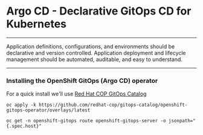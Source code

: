 # Argo CD - Declarative GitOps CD for Kubernetes

---
Application definitions, configurations, and environments should be declarative and version controlled. Application deployment and lifecycle management should be automated, auditable, and easy to understand.

---

### Installing the OpenShift GitOps (Argo CD) operator
For a quick install we'll use [Red Hat COP GitOps Catalog](https://github.com/redhat-cop/gitops-catalog/tree/main/openshift-gitops-operator)

```shell
oc apply -k https://github.com/redhat-cop/gitops-catalog/openshift-gitops-operator/overlays/latest
```

```shell
oc get -n openshift-gitops route openshift-gitops-server -o jsonpath="{.spec.host}"
```